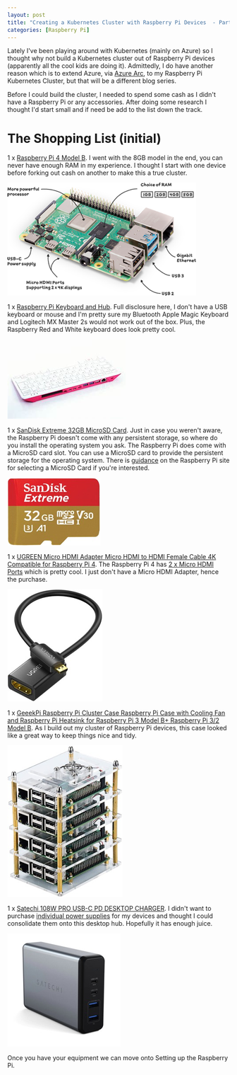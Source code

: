 ```yaml
---
layout: post
title: "Creating a Kubernetes Cluster with Raspberry Pi Devices  - Part 1: The Shopping List"
categories: [Raspberry Pi]
---
```


Lately I've been playing around with Kubernetes (mainly on Azure) so I thought why not build a Kubernetes cluster out of Raspberry Pi devices (apparently all the cool kids are doing it). Admittedly, I do have another reason which is to extend Azure, via [Azure Arc](https://docs.microsoft.com/en-us/azure/azure-arc/kubernetes/overview#:~:text=Azure%20Arc%20enabled%20Kubernetes%20supports%20these%20scenarios%3A%201,Apply%20policies%20by%20using%20Azure%20Policy%20for%20Kubernetes.), to my Raspberry Pi Kubernetes Cluster, but that will be a different blog series.

Before I could build the cluster, I needed to spend some cash as I didn't have a Raspberry Pi or any accessories. After doing some research I thought I'd start small and if need be add to the list down the track.

# The Shopping List (initial)

1 x [Raspberry Pi 4 Model B](https://www.raspberrypi.com/products/raspberry-pi-4-model-b/). I went with the 8GB model in the end, you can never have enough RAM in my experience. I thought I start with one device before forking out cash on another to make this a true cluster.

![](/documentation/assets/images/2021-08-19-raspberry-pi-shopping-list/raspberry-pi-4.png)

1 x [Raspberry Pi Keyboard and Hub](https://www.raspberrypi.com/products/raspberry-pi-keyboard-and-hub/). Full disclosure here, I don't have a USB keyboard or mouse and I'm pretty sure my Bluetooth Apple Magic Keyboard and Logitech MX Master 2s would not work out of the box. Plus, the Raspberry Red and White keyboard does look pretty cool.

![](/documentation/assets/images/2021-08-19-raspberry-pi-shopping-list/Keyboard.jpeg)

1 x [SanDisk Extreme 32GB MicroSD Card](https://www.amazon.com.au/Sandisk-SDSQXA1-256G-GN6MA-Extreme-microSD-Adapter/dp/B06XWMQ81P/ref=sr_1_1_sspa?dchild=1&keywords=SanDisk%2BExtreme%2B32GB%2BMicroSD%2BCard&qid=1629278289&s=computers&sr=1-1-spons&smid=A1E8JZNQ4REMVH&spLa=ZW5jcnlwdGVkUXVhbGlmaWVyPUEzN1FVOEozSlMyV0kxJmVuY3J5cHRlZElkPUEwOTI0MjM2MkFYQVJMUEVXWURMViZlbmNyeXB0ZWRBZElkPUFDMjIxMTM1UjYxS1Umd2lkZ2V0TmFtZT1zcF9hdGYmYWN0aW9uPWNsaWNrUmVkaXJlY3QmZG9Ob3RMb2dDbGljaz10cnVl&th=1). Just in case you weren't aware, the Raspberry Pi doesn't come with any persistent storage, so where do you install the operating system you ask. The Raspberry Pi does come with a MicroSD card slot. You can use a MicroSD card to provide the persistent storage for the operating system. There is  [guidance](https://www.raspberrypi.com/documentation/computers/getting-started.html#sd-cards) on the Raspberry Pi site  for selecting a MicroSD Card if you're interested. 

![](/documentation/assets/images/2021-08-19-raspberry-pi-shopping-list/SanDisk.jpg)

1 x [UGREEN Micro HDMI Adapter Micro HDMI to HDMI Female Cable 4K Compatible for Raspberry Pi 4](https://www.amazon.com.au/gp/product/B00B2HORKE/ref=ppx_yo_dt_b_asin_title_o06_s00?ie=UTF8&psc=1). The Raspberry Pi 4 has [2 x Micro HDMI Ports](https://www.raspberrypi.com/products/raspberry-pi-4-model-b/specifications/) which is pretty cool. I just don't have a Micro HDMI Adapter, hence the purchase.

![](/documentation/assets/images/2021-08-19-raspberry-pi-shopping-list/UGreenMicroHDMI.jpg)

1 x [GeeekPi Raspberry Pi Cluster Case Raspberry Pi Case with Cooling Fan and Raspberry Pi Heatsink for Raspberry Pi 3 Model B+ Raspberry Pi 3/2 Model B](https://www.amazon.com.au/gp/product/B07MW3GM1T/ref=ppx_yo_dt_b_asin_title_o04_s00?ie=UTF8&psc=1). As I build out my cluster of Raspberry Pi devices, this case looked like a great way to keep things nice and tidy.

![](/documentation/assets/images/2021-08-19-raspberry-pi-shopping-list/GeeekPi.jpg)

1 x [Satechi 108W PRO USB-C PD DESKTOP CHARGER](https://satechi.net/products/108w-pro-usb-c-pd-desktop-charger?variant=32118454386776). I didn't want to purchase [individual power supplies](https://www.raspberrypi.com/products/type-c-power-supply/) for my devices and thought I could consolidate them onto this desktop hub. Hopefully it has enough juice.

![](/documentation/assets/images/2021-08-19-raspberry-pi-shopping-list/Satechi.jpg)

Once you have your equipment we can move onto Setting up the Raspberry Pi.
